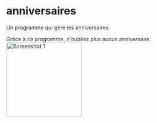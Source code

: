 # anniversaires
Un programme qui gère les anniversaires.

Grâce à ce programme, n'oubliez plus aucun anniversaire.
[<img width=200 alt="Screenshot 1"
src="blob/main/metadata/capture_accueil.jpg?raw=true">](metadata/en-US/images/phoneScreenshots/screenshot1.png?raw=true)
